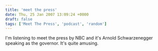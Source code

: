 ```yaml
---
title: 'meet the press'
date: Thu, 25 Jan 2007 13:09:24 +0000
draft: false
tags: ['Meet The Press', 'podcast', 'random']
---
```


I'm listening to meet the press by NBC and it's Arnold Schwarzenegger speaking as the governor. It's quite amusing.